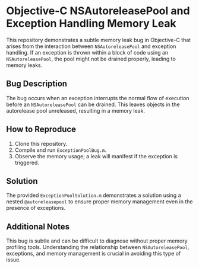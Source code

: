 # Objective-C NSAutoreleasePool and Exception Handling Memory Leak

This repository demonstrates a subtle memory leak bug in Objective-C that arises from the interaction between `NSAutoreleasePool` and exception handling.  If an exception is thrown within a block of code using an `NSAutoreleasePool`, the pool might not be drained properly, leading to memory leaks.

## Bug Description
The bug occurs when an exception interrupts the normal flow of execution before an `NSAutoreleasePool` can be drained. This leaves objects in the autorelease pool unreleased, resulting in a memory leak.

## How to Reproduce
1. Clone this repository.
2. Compile and run `ExceptionPoolBug.m`.
3. Observe the memory usage; a leak will manifest if the exception is triggered. 

## Solution
The provided `ExceptionPoolSolution.m` demonstrates a solution using a nested `@autoreleasepool` to ensure proper memory management even in the presence of exceptions.

## Additional Notes
This bug is subtle and can be difficult to diagnose without proper memory profiling tools.  Understanding the relationship between `NSAutoreleasePool`, exceptions, and memory management is crucial in avoiding this type of issue.